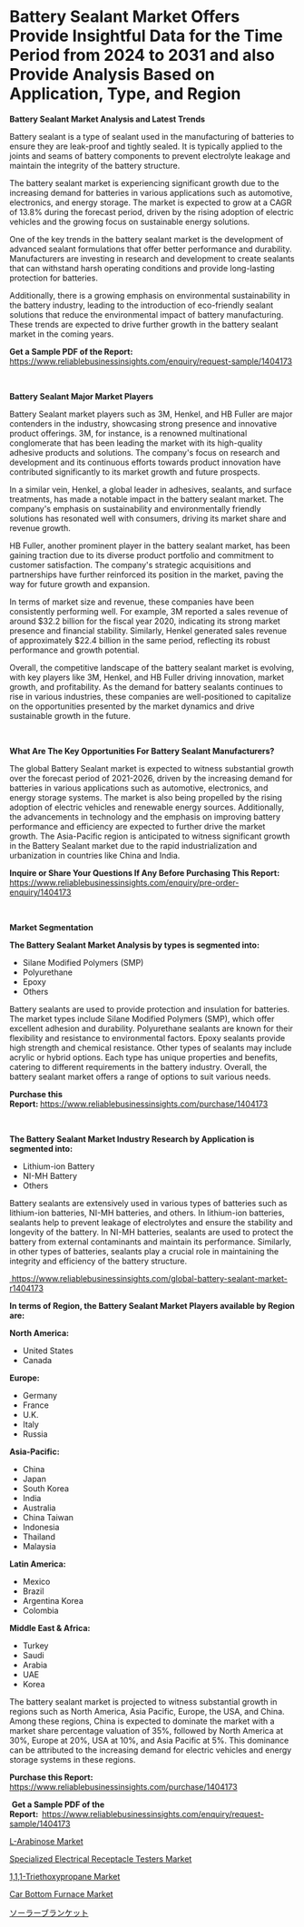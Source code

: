 <p><h1>Battery Sealant Market Offers Provide Insightful Data for the Time Period from 2024 to 2031 and also Provide Analysis Based on Application, Type, and Region</h1></p><p><strong>Battery Sealant Market Analysis and Latest Trends</strong></p>
<p><p>Battery sealant is a type of sealant used in the manufacturing of batteries to ensure they are leak-proof and tightly sealed. It is typically applied to the joints and seams of battery components to prevent electrolyte leakage and maintain the integrity of the battery structure.</p><p>The battery sealant market is experiencing significant growth due to the increasing demand for batteries in various applications such as automotive, electronics, and energy storage. The market is expected to grow at a CAGR of 13.8% during the forecast period, driven by the rising adoption of electric vehicles and the growing focus on sustainable energy solutions.</p><p>One of the key trends in the battery sealant market is the development of advanced sealant formulations that offer better performance and durability. Manufacturers are investing in research and development to create sealants that can withstand harsh operating conditions and provide long-lasting protection for batteries.</p><p>Additionally, there is a growing emphasis on environmental sustainability in the battery industry, leading to the introduction of eco-friendly sealant solutions that reduce the environmental impact of battery manufacturing. These trends are expected to drive further growth in the battery sealant market in the coming years.</p></p>
<p><strong>Get a Sample PDF of the Report:&nbsp;</strong> <a href="https://www.reliablebusinessinsights.com/enquiry/request-sample/1404173">https://www.reliablebusinessinsights.com/enquiry/request-sample/1404173</a></p>
<p>&nbsp;</p>
<p><strong>Battery Sealant Major Market Players</strong></p>
<p><p>Battery Sealant market players such as 3M, Henkel, and HB Fuller are major contenders in the industry, showcasing strong presence and innovative product offerings. 3M, for instance, is a renowned multinational conglomerate that has been leading the market with its high-quality adhesive products and solutions. The company's focus on research and development and its continuous efforts towards product innovation have contributed significantly to its market growth and future prospects.</p><p>In a similar vein, Henkel, a global leader in adhesives, sealants, and surface treatments, has made a notable impact in the battery sealant market. The company's emphasis on sustainability and environmentally friendly solutions has resonated well with consumers, driving its market share and revenue growth.</p><p>HB Fuller, another prominent player in the battery sealant market, has been gaining traction due to its diverse product portfolio and commitment to customer satisfaction. The company's strategic acquisitions and partnerships have further reinforced its position in the market, paving the way for future growth and expansion.</p><p>In terms of market size and revenue, these companies have been consistently performing well. For example, 3M reported a sales revenue of around $32.2 billion for the fiscal year 2020, indicating its strong market presence and financial stability. Similarly, Henkel generated sales revenue of approximately $22.4 billion in the same period, reflecting its robust performance and growth potential.</p><p>Overall, the competitive landscape of the battery sealant market is evolving, with key players like 3M, Henkel, and HB Fuller driving innovation, market growth, and profitability. As the demand for battery sealants continues to rise in various industries, these companies are well-positioned to capitalize on the opportunities presented by the market dynamics and drive sustainable growth in the future.</p></p>
<p>&nbsp;</p>
<p><strong>What Are The Key Opportunities For Battery Sealant Manufacturers?</strong></p>
<p><p>The global Battery Sealant market is expected to witness substantial growth over the forecast period of 2021-2026, driven by the increasing demand for batteries in various applications such as automotive, electronics, and energy storage systems. The market is also being propelled by the rising adoption of electric vehicles and renewable energy sources. Additionally, the advancements in technology and the emphasis on improving battery performance and efficiency are expected to further drive the market growth. The Asia-Pacific region is anticipated to witness significant growth in the Battery Sealant market due to the rapid industrialization and urbanization in countries like China and India.</p></p>
<p><strong>Inquire or Share Your Questions If Any Before Purchasing This Report:</strong> <a href="https://www.reliablebusinessinsights.com/enquiry/pre-order-enquiry/1404173">https://www.reliablebusinessinsights.com/enquiry/pre-order-enquiry/1404173</a></p>
<p>&nbsp;</p>
<p><strong>Market Segmentation</strong></p>
<p><strong>The Battery Sealant Market Analysis by types is segmented into:</strong></p>
<p><ul><li>Silane Modified Polymers (SMP)</li><li>Polyurethane</li><li>Epoxy</li><li>Others</li></ul></p>
<p><p>Battery sealants are used to provide protection and insulation for batteries. The market types include Silane Modified Polymers (SMP), which offer excellent adhesion and durability. Polyurethane sealants are known for their flexibility and resistance to environmental factors. Epoxy sealants provide high strength and chemical resistance. Other types of sealants may include acrylic or hybrid options. Each type has unique properties and benefits, catering to different requirements in the battery industry. Overall, the battery sealant market offers a range of options to suit various needs.</p></p>
<p><strong>Purchase this Report:&nbsp;</strong><a href="https://www.reliablebusinessinsights.com/purchase/1404173">https://www.reliablebusinessinsights.com/purchase/1404173</a></p>
<p>&nbsp;</p>
<p><strong>The Battery Sealant Market Industry Research by Application is segmented into:</strong></p>
<p><ul><li>Lithium-ion Battery</li><li>NI-MH Battery</li><li>Others</li></ul></p>
<p><p>Battery sealants are extensively used in various types of batteries such as lithium-ion batteries, NI-MH batteries, and others. In lithium-ion batteries, sealants help to prevent leakage of electrolytes and ensure the stability and longevity of the battery. In NI-MH batteries, sealants are used to protect the battery from external contaminants and maintain its performance. Similarly, in other types of batteries, sealants play a crucial role in maintaining the integrity and efficiency of the battery structure.</p></p>
<p><a href="https://www.reliablebusinessinsights.com/global-battery-sealant-market-r1404173">&nbsp;https://www.reliablebusinessinsights.com/global-battery-sealant-market-r1404173</a></p>
<p><strong>In terms of Region, the Battery Sealant Market Players available by Region are:</strong></p>
<p>
    <p> <strong> North America: </strong>
        <ul>
            <li>United States</li>
            <li>Canada</li>
        </ul>
        </p> 
    <p> <strong> Europe: </strong>
        <ul>
            <li>Germany</li>
            <li>France</li>
            <li>U.K.</li>
            <li>Italy</li>
            <li>Russia</li>
        </ul>
        </p> 
    <p> <strong> Asia-Pacific: </strong>
        <ul>
            <li>China</li>
            <li>Japan</li>
            <li>South Korea</li>
            <li>India</li>
            <li>Australia</li>
            <li>China Taiwan</li>
            <li>Indonesia</li>
            <li>Thailand</li>
            <li>Malaysia</li>
        </ul>
        </p> 
    <p> <strong> Latin America: </strong>
        <ul>
            <li>Mexico</li>
            <li>Brazil</li>
            <li>Argentina Korea</li>
            <li>Colombia</li>
        </ul>
        </p> 
    <p> <strong> Middle East & Africa: </strong>
        <ul>
            <li>Turkey</li>
            <li>Saudi</li>
            <li>Arabia</li>
            <li>UAE</li>
            <li>Korea</li>
        </ul>
    </p>
    </p>
<p><p>The battery sealant market is projected to witness substantial growth in regions such as North America, Asia Pacific, Europe, the USA, and China. Among these regions, China is expected to dominate the market with a market share percentage valuation of 35%, followed by North America at 30%, Europe at 20%, USA at 10%, and Asia Pacific at 5%. This dominance can be attributed to the increasing demand for electric vehicles and energy storage systems in these regions.</p></p>
<p><strong>Purchase this Report: </strong><a href="https://www.reliablebusinessinsights.com/purchase/1404173">https://www.reliablebusinessinsights.com/purchase/1404173</a></p>
<p>&nbsp;<strong>Get a Sample PDF of the Report:&nbsp;&nbsp;</strong><a href="https://www.reliablebusinessinsights.com/enquiry/request-sample/1404173">https://www.reliablebusinessinsights.com/enquiry/request-sample/1404173</a></p>
<p><strong></strong></p>
<p><p><a href="https://github.com/ChiragRp1/Market-Research-Report-List-5/blob/main/l-arabinose-market.md">L-Arabinose Market</a></p><p><a href="https://medium.com/@joshavis90/specialized-electrical-receptacle-testers-industry-analysis-report-its-market-size-share-trends-e37e45345e0f">Specialized Electrical Receptacle Testers Market</a></p><p><a href="https://github.com/abdelrhmankishk22/Market-Research-Report-List-5/blob/main/111-triethoxypropane-market.md">1,1,1-Triethoxypropane Market</a></p><p><a href="https://medium.com/@caseywiza1946/car-bottom-furnace-market-size-share-trends-analysis-report-by-product-gas-heating-3405e18a2246">Car Bottom Furnace Market</a></p><p><a href="https://github.com/mohamedbakry57/Market-Research-Report-List-5/blob/main/1066047185778.md">ソーラーブランケット</a></p></p>